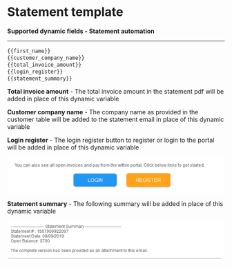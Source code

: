 # Statement template

**Supported dynamic fields - Statement automation**

****

```
{{first_name}} 
{{customer_company_name}} 
{{total_invoice_amount}} 
{{login_register}} 
{{statement_summary}} 

```

**Total invoice amount** - The total invoice amount in the statement pdf will be added in place of this dynamic variable

**Customer company name** - The company name as provided in the customer table will be added to the statement email in place of this dynamic variable

**Login register** - The login register button to register or login to the portal will be added in place of this dynamic variable

![](../.gitbook/assets/login-or-register.PNG)

**Statement summary** - The following summary will be added in place of this dynamic variable

![](../.gitbook/assets/statement-summary.PNG)



